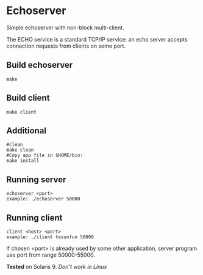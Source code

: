 Echoserver
==========

Simple echoserver with non-block multi-client.

The ECHO service is a standard TCP/IP service: an echo server accepts connection requests from clients on some port. 

Build echoserver
-------------
    make

Build client
-------------
    make client

Additional
-------------
    #clean
    make clean
    #Copy app file in $HOME/bin:
    make install
    
Running server
-------------
    echoserver <port>
    example: ./echoserver 50000

Running client
-------------
    client <host> <port>
    example: ./client tesunfun 50000
    
If chosen \<port\> is already used by some other application, server program use port from range 50000-55000.

**Tested** on Solaris 9. *Don't work in Linux*
